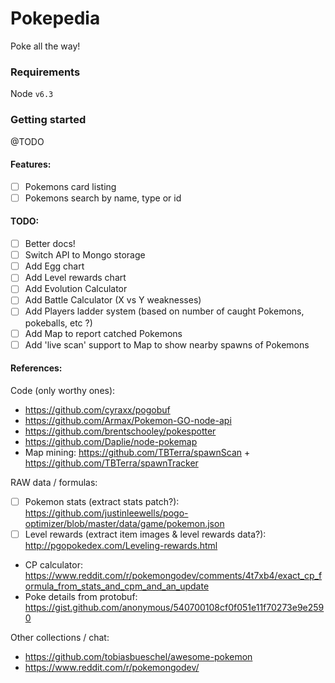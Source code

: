 # Pokepedia
Poke all the way!

### Requirements
Node `v6.3`

### Getting started
@TODO

#### Features:
- [ ] Pokemons card listing
- [ ] Pokemons search by name, type or id

#### TODO:
- [ ] Better docs!
- [ ] Switch API to Mongo storage
- [ ] Add Egg chart
- [ ] Add Level rewards chart
- [ ] Add Evolution Calculator
- [ ] Add Battle Calculator (X vs Y weaknesses)
- [ ] Add Players ladder system (based on number of caught Pokemons, pokeballs, etc ?)
- [ ] Add Map to report catched Pokemons
- [ ] Add 'live scan' support to Map to show nearby spawns of Pokemons

#### References:
Code (only worthy ones):
- https://github.com/cyraxx/pogobuf
- https://github.com/Armax/Pokemon-GO-node-api
- https://github.com/brentschooley/pokespotter
- https://github.com/Daplie/node-pokemap
- Map mining: https://github.com/TBTerra/spawnScan + https://github.com/TBTerra/spawnTracker

RAW data / formulas:
- [ ] Pokemon stats (extract stats patch?): https://github.com/justinleewells/pogo-optimizer/blob/master/data/game/pokemon.json
- [ ] Level rewards (extract item images & level rewards data?): http://pgopokedex.com/Leveling-rewards.html
- CP calculator: https://www.reddit.com/r/pokemongodev/comments/4t7xb4/exact_cp_formula_from_stats_and_cpm_and_an_update
- Poke details from protobuf: https://gist.github.com/anonymous/540700108cf0f051e11f70273e9e2590

Other collections / chat:
- https://github.com/tobiasbueschel/awesome-pokemon
- https://www.reddit.com/r/pokemongodev/
